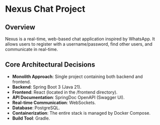 # Nexus Chat Project

## Overview
Nexus is a real-time, web-based chat application inspired by WhatsApp. It allows users to register with a username/password, find other users, and communicate in real-time.

## Core Architectural Decisions
- **Monolith Approach**: Single project containing both backend and frontend.
- **Backend**: Spring Boot 3 (Java 21).
- **Frontend**: React (located in the /frontend directory).
- **API Documentation**: SpringDoc OpenAPI (Swagger UI).
- **Real-time Communication**: WebSockets.
- **Database**: PostgreSQL.
- **Containerization**: The entire stack is managed by Docker Compose.
- **Build Tool**: Gradle.
